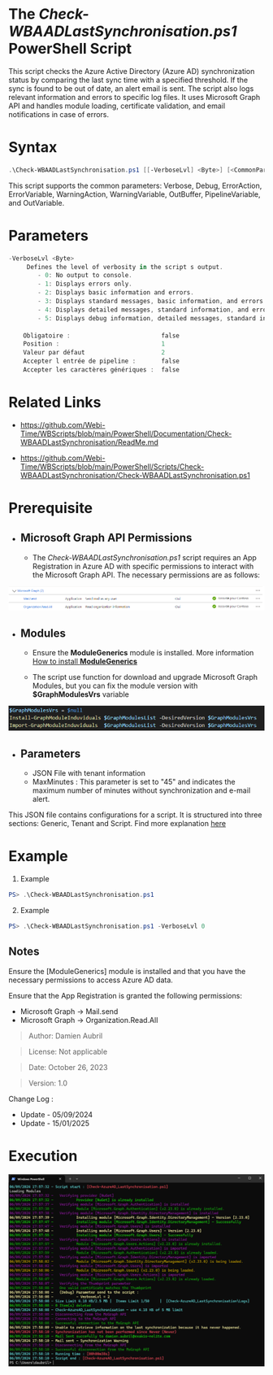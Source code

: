 ﻿# The *Check-WBAADLastSynchronisation.ps1* PowerShell Script

This script checks the Azure Active Directory (Azure AD) synchronization status by comparing the last sync time with a specified threshold. 
If the sync is found to be out of date, an alert email is sent. The script also logs relevant information and errors to specific log files. 
It uses Microsoft Graph API and handles module loading, certificate validation, and email notifications in case of errors.

# Syntax
```powershell
.\Check-WBAADLastSynchronisation.ps1 [[-VerboseLvl] <Byte>] [<CommonParameters>]
```

This script supports the common parameters: Verbose, Debug, ErrorAction, ErrorVariable, WarningAction, 
WarningVariable, OutBuffer, PipelineVariable, and OutVariable.

# Parameters
```powershell
-VerboseLvl <Byte>
     Defines the level of verbosity in the script s output.
        - 0: No output to console.
        - 1: Displays errors only.
        - 2: Displays basic information and errors.
        - 3: Displays standard messages, basic information, and errors.
        - 4: Displays detailed messages, standard information, and errors.
        - 5: Displays debug information, detailed messages, standard information, and errors.
    
    Obligatoire :                         false
    Position :                            1
    Valeur par défaut                     2
    Accepter l entrée de pipeline :       false
    Accepter les caractères génériques :  false
```


# Related Links
- https://github.com/Webi-Time/WBScripts/blob/main/PowerShell/Documentation/Check-WBAADLastSynchronisation/ReadMe.md

- https://github.com/Webi-Time/WBScripts/blob/main/PowerShell/Scripts/Check-WBAADLastSynchronisation/Check-WBAADLastSynchronisation.ps1
# Prerequisite
- ## Microsoft Graph API Permissions
	- The *Check-WBAADLastSynchronisation.ps1* script requires an App Registration in Azure AD with specific permissions to interact with the Microsoft Graph API. The necessary permissions are as follows:

<p align='center'>
<img src='Check-WBAADLastSynchronisation-Right.png' alt='Check-WBAADLastSynchronisation permissions' width='auto' height='auto' />
</p>

- ## Modules
	- Ensure the **ModuleGenerics** module is installed. More information [How to install **ModuleGenerics**](/PowerShell/ReadMe-Modules-Installation.md)

	- The script use function for download and upgrade Microsoft Graph Modules, but you can fix the module version with **$GraphModulesVrs** variable
<p align='center'>
<img src='/Datas/Images/FixMsGraphModuleVersion.png' alt='FixMsGraphModuleVersion' width='auto' height='auto' />
</p>

- ## Parameters
	- JSON File with tenant information
	- MaxMinutes : This parameter is set to "45" and indicates the maximum number of minutes without synchronization and e-mail alert.

This JSON file contains configurations for a script. It is structured into three sections: Generic, Tenant and Script. Find more explanation [here](/PowerShell/ReadMe-JSON-File.md)

# Example

1. Example
```powershell
PS> .\Check-WBAADLastSynchronisation.ps1
```

2. Example
```powershell
PS> .\Check-WBAADLastSynchronisation.ps1 -VerboseLvl 0
```

## Notes
Ensure the [ModuleGenerics] module is installed and that you have the necessary permissions to access Azure AD data.

Ensure that the App Registration is granted the following permissions:
- Microsoft Graph -> Mail.send
- Microsoft Graph -> Organization.Read.All

>Author: Damien Aubril

>License: Not applicable

>Date: October 26, 2023


>Version: 1.0

Change Log :
- Update - 05/09/2024
- Update - 15/01/2025

# Execution
<img src='Check-WBAADLastSynchronisation-Execution.png' alt='Check-WBAADLastSynchronisation-Execution' width='auto' height='auto' />

